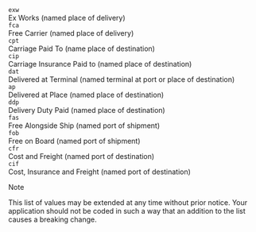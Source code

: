 <div class="property">
    <div class="name"><code>exw</code></div>
    <div class="description">Ex Works (named place of delivery)</div>
</div>
<div class="property">
    <div class="name"><code>fca</code></div>
    <div class="description">Free Carrier (named place of delivery)</div>
</div>
<div class="property">
    <div class="name"><code>cpt</code></div>
    <div class="description">Carriage Paid To (name place of destination)</div>
</div>
<div class="property">
    <div class="name"><code>cip</code></div>
    <div class="description">Carriage Insurance Paid to (named place of destination)</div>
</div>
<div class="property">
    <div class="name"><code>dat</code></div>
    <div class="description">Delivered at Terminal (named terminal at port or place of destination)</div>
</div>
<div class="property">
    <div class="name"><code>ap</code></div>
    <div class="description">Delivered at Place (named place of destination)</div>
</div>
<div class="property">
    <div class="name"><code>ddp</code></div>
    <div class="description">Delivery Duty Paid (named place of destination)</div>
</div>
<div class="property">
    <div class="name"><code>fas</code></div>
    <div class="description">Free Alongside Ship (named port of shipment)</div>
</div>
<div class="property">
    <div class="name"><code>fob</code></div>
    <div class="description">Free on Board (named port of shipment)</div>
</div>
<div class="property">
    <div class="name"><code>cfr</code></div>
    <div class="description">Cost and Freight (named port of destination)</div>
</div>
<div class="property">
    <div class="name"><code>cif</code></div>
    <div class="description">Cost, Insurance and Freight (named port of destination)</div>
</div>

>[!NOTE]
> This list of values may be extended at any time without prior notice. Your application should not be coded in such a way that an addition to the list causes a breaking change. 